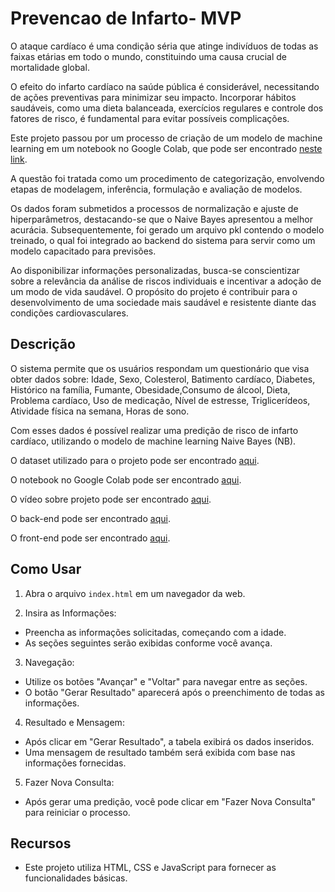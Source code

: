 # Prevencao de Infarto- MVP

O ataque cardíaco é uma condição séria que atinge indivíduos de todas as faixas etárias em todo o mundo, constituindo uma causa crucial de mortalidade global.

O efeito do infarto cardíaco na saúde pública é considerável, necessitando de ações preventivas para minimizar seu impacto. Incorporar hábitos saudáveis, como uma dieta balanceada, exercícios regulares e controle dos fatores de risco, é fundamental para evitar possíveis complicações.

Este projeto passou por um processo de criação de um modelo de machine learning em um notebook no Google Colab, que pode ser encontrado [neste link](https://colab.research.google.com/drive/15usZWOn5Vfu4lidAp7IPTO1PTUuEkVN2).


A questão foi tratada como um procedimento de categorização, envolvendo etapas de modelagem, inferência, formulação e avaliação de modelos.

Os dados foram submetidos a processos de normalização e ajuste de hiperparâmetros, destacando-se que o Naive Bayes apresentou a melhor acurácia. Subsequentemente, foi gerado um arquivo pkl contendo o modelo treinado, o qual foi integrado ao backend do sistema para servir como um modelo capacitado para previsões.

Ao disponibilizar informações personalizadas, busca-se conscientizar sobre a relevância da análise de riscos individuais e incentivar a adoção de um modo de vida saudável. O propósito do projeto é contribuir para o desenvolvimento de uma sociedade mais saudável e resistente diante das condições cardiovasculares.


## Descrição

O sistema permite que os usuários respondam um questionário que visa obter dados sobre: Idade, Sexo, Colesterol, Batimento cardíaco, Diabetes, Histórico na família, Fumante, Obesidade,Consumo de álcool, Dieta, Problema cardíaco, Uso de medicação, Nível de estresse, Triglicerídeos, Atividade física na semana, Horas de sono.

Com esses dados é possível realizar uma predição de risco de infarto cardíaco, utilizando o modelo de machine learning Naive Bayes (NB). 

O dataset utilizado para o projeto pode ser encontrado [aqui](https://github.com/gabrigon0706/Prevencao_Infarto_Database).

O notebook no Google Colab pode ser encontrado [aqui](https://colab.research.google.com/drive/15usZWOn5Vfu4lidAp7IPTO1PTUuEkVN2).

O vídeo sobre projeto pode ser encontrado [aqui](https://www.youtube.com/watch?v=f1EnrIXY-TI).

O back-end pode ser encontrado [aqui](https://github.com/gabrigon0706/MVP_Prevencao_Infarto_Main/tree/main/MVP_Prevencao_Infarto_API).

O front-end pode ser encontrado [aqui](https://github.com/gabrigon0706/MVP_Prevencao_Infarto_Main/tree/main/MVP_Prevencao_Infarto_Front).


## Como Usar

1. Abra o arquivo `index.html` em um navegador da web.

2. Insira as Informações:

- Preencha as informações solicitadas, começando com a idade.
- As seções seguintes serão exibidas conforme você avança.
   
3. Navegação:
- Utilize os botões "Avançar" e "Voltar" para navegar entre as seções.
- O botão "Gerar Resultado" aparecerá após o preenchimento de todas as informações.

4. Resultado e Mensagem:
- Após clicar em "Gerar Resultado", a tabela exibirá os dados inseridos.
- Uma mensagem de resultado também será exibida com base nas informações fornecidas.

5. Fazer Nova Consulta:
- Após gerar uma predição, você pode clicar em "Fazer Nova Consulta" para reiniciar o processo.

## Recursos

- Este projeto utiliza HTML, CSS e JavaScript para fornecer as funcionalidades básicas.
